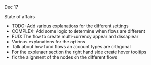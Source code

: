 Dec 17 

State of affairs

- TODO: Add various explanations for the different settings
- COMPLEX: Add some logic to determine when flows are different
- FUD: The flow to create multi-currency appear and dissapiear 
- Various explanations for the options
- Talk about how fund flows an account types are orthgonal
- For the explanaer section the right hand side create hover tooltips
- fix the alignment of the nodes on the different flows




